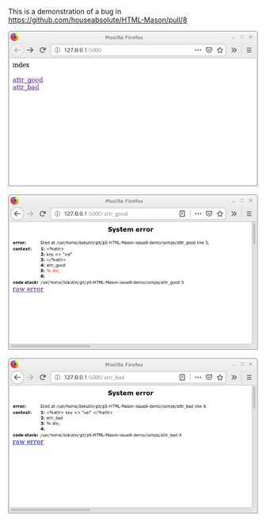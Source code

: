 This is a demonstration of a bug in https://github.com/houseabsolute/HTML-Mason/pull/8

![index](m1.png)

![good case](m2.png)

![bad case](m3.png)
